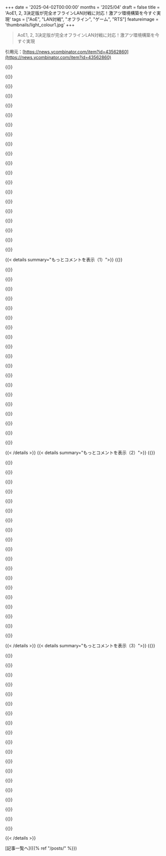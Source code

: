 +++
date = '2025-04-02T00:00:00'
months = '2025/04'
draft = false
title = 'AoE1, 2, 3決定版が完全オフラインLAN対戦に対応！激アツ環境構築を今すぐ実現'
tags = ["AoE", "LAN対戦", "オフライン", "ゲーム", "RTS"]
featureimage = 'thumbnails/light_colour1.jpg'
+++

> AoE1, 2, 3決定版が完全オフラインLAN対戦に対応！激アツ環境構築を今すぐ実現

引用元：[https://news.ycombinator.com/item?id=43562860](https://news.ycombinator.com/item?id=43562860)

{{<matomeQuote body="AoE好きのHacker News民なら、0 A.D.もハマるかもね。無料だし面白いけど、自分が戦略マスターだと思ってると打ちのめされるかもよ。https://play0ad.com/" userName="Rendello" createdAt="2025-04-03T00:41:55" color="">}}

{{<matomeQuote body="0adマジで好きだけど、ユニットが増えると途端に重くなるのが難点なんだよなー。" userName="bryancrisso" createdAt="2025-04-03T01:55:21" color="">}}

{{<matomeQuote body="0 A.D.のAlpha 27では、一部のユーザーでパフォーマンスが低下してるらしい。Vulkan対応とかで改善された人もいるみたいだけど。原因はSpidermonkeyの変更っぽい。詳しくはhttps://gitea.wildfiregames.com/0ad/0ad/issues/7714を見てね。ユニットが多いと重くなるのは、シングルスレッドだからマルチコアCPUを活かせてないせいかも。改善には労力がいるから、まだ誰も手をつけてないみたい。もし0 A.D.が好きなら、Open Sourceだし貢献歓迎だよ！" userName="Dunedan" createdAt="2025-04-03T08:16:24" color="#785bff">}}

{{<matomeQuote body="個人的にはそんな経験ないなー（10年くらいプレイしてる）。古いハードだとキツいのかもね。大規模チーム戦でユニット同士がぶつかり合うとラグるけど、それはネットワークの問題かも。" userName="Rendello" createdAt="2025-04-03T02:30:15" color="">}}

{{<matomeQuote body="ゲーム開発者じゃないから気になるんだけど、こういうゲームって決定論的なの？もしそうなら、大量のユニットを移動させて攻撃するってサーバーに送れば、結果はサーバーで計算できる？なんでネットワークの問題が起きるんだろ？" userName="yohannesk" createdAt="2025-04-03T04:20:05" color="#38d3d3">}}

{{<matomeQuote body="この記事はマジもんのクラシック。「28.8kbpsで1500人の射手を動かす：Age of Empiresのネットワークプログラミング」 https://www.gamedeveloper.com/programming/1500-archers-on-a-…<br>オリジナルはこちら：https://web.archive.org/web/20180719170411/https://www.gamas…<br>＞ゲーム内の各ユニットの状態を渡すのではなく、各マシンで全く同じシミュレーションを実行し、ユーザーが同時に発行した同一のコマンドセットを渡すことを想定していました。PCは基本的に最高の戦争映画の伝統の中でゲームウォッチを同期させ、プレイヤーがコマンドを発行できるようにし、まったく同じように同時に実行し、同一のゲームを実行していました。”" userName="matsemann" createdAt="2025-04-03T05:58:44" color="#785bff">}}

{{<matomeQuote body="それ、バグがあると「sync error」って出て、3時間プレイしたデータが消えるっていう最悪の事態になるんだよね。" userName="IshKebab" createdAt="2025-04-03T06:47:29" color="">}}

{{<matomeQuote body="Factorioで同じことが起きたときは、ゲームが一時停止して、サーバー役のプレイヤーがゲームを保存して他のプレイヤーに送信、みんながそれをロードして再開するんだ。最高に<br>ナイス<br>な体験ではないけど、「今日はもう遊べません、さようなら！」よりはマシ。" userName="immibis" createdAt="2025-04-03T09:07:18" color="">}}

{{<matomeQuote body="RA2/YRでも同じ。対戦相手がトレーナーとか不正IFSを使ったらゲームが終わる。ロビーがIRCd上で動いてたのは良かったな。Dreamforge IRCdのサーバーパスワードは「supersecret」だったし。" userName="doublerabbit" createdAt="2025-04-03T10:32:41" color="#ff5c5c">}}

{{<matomeQuote body="多くのRTSゲーム（全部じゃないけど）は、ロックスステップ同期っていうネットワーク方式を使ってる。これはゲームプレイが決定論的である必要があるけど、欠点もある。その一つが、誰か一人がラグると、<br>全員<br>ラグるってこと。AoE 1と2はこれを使ってて、3もそうだと思う。" userName="HideousKojima" createdAt="2025-04-03T04:31:34" color="#ff33a1">}}

{{<matomeQuote body="Beyond All Reasonだと、Spring/Recoilエンジンが最終的に「アクションウィンドウを閉じる」みたいになるらしいよ。誰か一人がめっちゃラグいと、そのラウンドのアクションが送信されなくて、他のプレイヤーは続行するんだって。俺も経験あって、終盤でPCがリアルタイムでシミュレーションできなくなって、ユニット操作できなくなったけど、他の人は普通にプレイしてた。チャットはできるから、チームメイトに自分の軍隊操作頼めるのは便利だね。" userName="NortySpock" createdAt="2025-04-03T15:08:18" color="#45d325">}}

{{<matomeQuote body="リプレイが無料でついてくるのは良いことだね。" userName="littlestymaar" createdAt="2025-04-03T05:53:32" color="">}}

{{<matomeQuote body="デメリットもあるよ。シミュレーションを実行しないとゲームの状態を復元できないことが多いし、巻き戻しもできないことが多い。リプレイで一瞬見逃したら、全部見直さなきゃいけないんだ。" userName="Panzer04" createdAt="2025-04-03T08:19:56" color="">}}

{{<matomeQuote body="それってどんなネットワーキングでも同じじゃない？" userName="gsich" createdAt="2025-04-03T12:46:53" color="">}}

{{<matomeQuote body="決定論的かもしれないけど、ゲームの種類について勘違いしてるかもね。<br>0ADとかAoEみたいなRTSゲームでは、単に一つの巨大なユニットを攻撃に送って結果を待つんじゃなくて、数十もの個々のユニットを敵ユニットの近くに送り込むんだ。そして、「戦闘」がリアルタイムで進行して、プレイヤーがユニットをマイクロマネジメントして結果に影響を与えることができる。サーバーはプレイヤーの思考プロセスをシミュレートできないから、サーバー上でシミュレートすることはできないんだ。" userName="arlort" createdAt="2025-04-03T06:23:47" color="#ff5c5c">}}

{{<matomeQuote body="AoE2の戦いはマイクロマネジメントが全てだよね。相手のトレビュシェットの攻撃に対して、最後の瞬間に大量のゴミユニットを分割してマイクロショットを打つことで、全てが変わるんだ。<br>ちょっと古いけど、ユニットごとのマイクロ戦術がたくさんあるよ: <br>＞https://youtu.be/hjUgisPD_C4?si=F-UvzDOTsWRZhZSq”" userName="vasco" createdAt="2025-04-03T06:42:48" color="#ff5c5c">}}

{{<matomeQuote body="俺も同じだよ。ゲームするときは最新のWindows 10 PC (Ryzen 5600x, RTX 3070Ti)を使ってる。Linuxの方がパフォーマンスが良いのかな。" userName="nophunphil" createdAt="2025-04-03T06:37:26" color="">}}

{{<matomeQuote body="え、これまだ開発されてるんだ？ Heavengamesのフォーラムのスレッドから生まれたのを覚えてるよ…" userName="RUnconcerned" createdAt="2025-04-03T08:36:21" color="">}}

{{<matomeQuote body="1月に大きなリリースがあったばかりだよ！" userName="Rendello" createdAt="2025-04-03T15:28:10" color="">}}

{{<matomeQuote body="8人マルチプレイはプレイできない。" userName="gsich" createdAt="2025-04-03T12:45:38" color="">}}

{{< details summary="もっとコメントを表示（1）">}}
{{<matomeQuote body="ラグがあるから、逆に作戦を練る時間が増えるって考えれば良くね？" userName="Rendello" createdAt="2025-04-03T15:30:23" color="">}}

{{<matomeQuote body="AoEみたいなゲームが未来でも遊べるようにするのは最高だね。サーバーが止められたせいで機能が失われるのは悲しい。" userName="recycledmatt" createdAt="2025-04-03T00:21:17" color="#38d3d3">}}

{{<matomeQuote body="AOE2のオンライン対戦にめちゃくちゃ時間を使った身としては、AOE2 DEが進化してるのは本当に嬉しい。文明の数が50以上になったり、グラフィックが向上したり、ゲームプレイも改善されてるし。オープンソースコミュニティのおかげで、こんな発展があるなんてマジですごい。" userName="princevegeta89" createdAt="2025-04-03T05:27:15" color="#ff5c5c">}}

{{<matomeQuote body="意味ないかもね。友達と「ランダム文明」でやると、いつもバイキングになるんだよね。海がないマップなのに。<br>それはさておき、このゲームが生き続けてるのは本当に素晴らしいことだ。" userName="moduspol" createdAt="2025-04-03T15:45:19" color="">}}

{{<matomeQuote body="バイキングは優秀な弓の文明だよ。テクノロジー全開放だし、無料の手押し車はトップレベルの経済ブースト。" userName="reactormonk" createdAt="2025-04-03T15:57:28" color="#ff5733">}}

{{<matomeQuote body="パラディンにボコボコにされて、対抗手段がほとんどなかった記憶が蘇る…。" userName="moduspol" createdAt="2025-04-03T16:20:11" color="">}}

{{<matomeQuote body="固有ユニットじゃないパラディンに対抗できるのは、重装ハルバード、重装らくだ、大量のArbalesterだけ。モンクは少数なら有効だけど、終盤で大量に生産されると、ハルバードとラクダを同数くらい用意しないと止められない。" userName="pertymcpert" createdAt="2025-04-03T17:59:10" color="#38d3d3">}}

{{<matomeQuote body="Arbalesterもパラディンにはボコボコにされるよ。壁の後ろとか、パラディンの攻撃範囲が狭くなる場所に誘導できない限り。" userName="princevegeta89" createdAt="2025-04-04T00:58:46" color="">}}

{{<matomeQuote body="広い場所でも、十分な数のArbalesterがいれば互角に戦えると思う。エチオピアのArbalesterは25%早く攻撃できるし。一体ずつパラディンを集中攻撃するように指示すれば、パラディンを一撃で倒せるし、攻撃面積は数に応じて増加する。ハルバード連打より手間はかかるけどね。" userName="pertymcpert" createdAt="2025-04-04T22:01:53" color="#ff5c5c">}}

{{<matomeQuote body="そうだね、相当なマイクロが必要だね。" userName="princevegeta89" createdAt="2025-04-05T14:45:18" color="">}}

{{<matomeQuote body="あの Viking Pikemen ってやつ、HPめっちゃ多いんだよね。" userName="princevegeta89" createdAt="2025-04-03T17:09:25" color="">}}

{{<matomeQuote body="次のリリース後、分割される文明の候補として有力だね。どうなるか楽しみだ。" userName="lippihom" createdAt="2025-04-03T18:07:27" color="">}}

{{<matomeQuote body="Vikings はマジで最強の文明だよ。Berserks は一番好きなユニットの一つ。今どうなってるか知らないけど、昔は Paladins と攻撃力で完全に匹敵してたんだぜ。" userName="princevegeta89" createdAt="2025-04-03T17:08:44" color="#45d325">}}

{{<matomeQuote body="もし AoE が Nintendo の所有だったら…想像してみて！<br>MS がこんなにオープンなコミュニティの成長を許すなんて、ちょっとした驚きだよね。MS ってゲームコミュニティの育成が下手だってことで有名じゃん。<br>2001年に MS が ES を買収した後、MS は厳しい IP 強制の役割を担って、例えば MFO の人々をターゲットにしたんだ。<br>DBD_Jinx が MS にアカウントを奪われた話は伝説だよね。DBD_Jinx は MS の商標をライセンスなしで使用した著作権侵害で ZONE アカウントを停止され、_IamJinx として再出発することになったんだ。<br>彼は何をしたかって？<br>MFO で、初期のゲームを有利に進めるためのアカデミー・トレーニングを宣伝したんだ。そこでは、マイクロマネジメント、ゲームプランニング、戦略、偵察に関するアドバイスを提供してた。<br>アメリカの 2000+ Zone Rating のやつらと一緒に、AoE を使ってちょっとした稼ぎを始めたんだよ。<br>MS の当時の過剰反応ったらなかったよね。<br>それが今や Red Bull Wololo だよ！2001年とは比べ物にならないくらいワクワクする！<br>僕は昔ながらの AoE 2 が好きなんだ。これからもこの調子で続いてほしいな。<br>_CN" userName="_the_inflator" createdAt="2025-04-03T09:29:34" color="#ff5733">}}

{{<matomeQuote body="これって Supreme Commander でもあったよね。<br>会社が閉鎖してサーバーが停止したんだけど、幸運なことに誰かがマッチメイキングサーバーを実装してくれたんだ。<br>今でもコミュニティは活発で成長を続けてて、ゲームの開発まで続けて、オリジナルを遥かに超えてるんだ。<br>それは Forged Alliance Forever って呼ばれてるよ。" userName="slightlygrilled" createdAt="2025-04-03T17:31:53" color="#ff5c5c">}}

{{<matomeQuote body="マジかよ。どんな変更を加えたの？クラシックゲームだと、その線引きって難しいんじゃないかな。" userName="apitman" createdAt="2025-04-03T18:05:55" color="">}}

{{<matomeQuote body="主にバランスとクオリティ・オブ・ライフだね。UI が特に大幅に改善されたよ。AI 対戦相手も良くなったし、いくつかの新しいユニットも追加されて、バランスが改善されたんだ。" userName="TsiCClawOfLight" createdAt="2025-04-04T05:43:51" color="#ff5c5c">}}

{{<matomeQuote body="これって法律で義務化されるべきだと思うわ。製品を使うのに必要なサービスを提供してる？素晴らしい。もしそのサービスの提供を停止して製品が動作しなくなったり一部しか動作しなくなったりする場合、実装とドキュメントを公開する義務を負うべきだよね。" userName="4gotunameagain" createdAt="2025-04-03T06:12:07" color="#785bff">}}

{{<matomeQuote body="AoE2 は 1997 年のゲームエンジンをベースに 1999 年にリリースされたんだけど、2025 年の春には新しい大型 DLC がリリースされる予定だよ (Definitive Edition 版)。Sandy Petersen は誇りに思うべきだね。" userName="red_admiral" createdAt="2025-04-03T09:16:26" color="#ff5733">}}

{{<matomeQuote body="俺たちが子供の頃、00 年代に LAN で AoE2 のセッションやってたんだけど、3 回に 1 回くらいの割合で 2～3 時間プレイした後、クラッシュしてたのを覚えてるわ。<br>ある意味、その方が良かったんだよね。誰も負けなくて済むし、みんな自分が勝ってると思ってたから。" userName="Seanambers" createdAt="2025-04-03T08:49:12" color="">}}


{{< /details >}}
{{< details summary="もっとコメントを表示（2）">}}
{{<matomeQuote body="みんなで「タートル戦法」やってたから、ゲームが終わらないことなんてザラだったよね。" userName="matsemann" createdAt="2025-04-03T10:16:33" color="">}}

{{<matomeQuote body="それって子供のMonopolyみたいじゃん。でも、それが楽しいんだよね！" userName="rightbyte" createdAt="2025-04-03T11:51:56" color="">}}

{{<matomeQuote body="わかるー。俺らもタートル戦法よくやってたわ！最初は攻撃禁止の協定結んで、鉄壁都市を築き上げて、資源が尽きるまで耐えて、最後に城10個と兵舎と厩舎からユニットを量産して総攻撃！" userName="matsemann" createdAt="2025-04-03T12:05:52" color="#45d325">}}

{{<matomeQuote body="共有してくれてありがとう、マジですごい。<br>Steamは便利だし、SteamOSの開発も評価してるけど、ロックインが心配なんだよね。こういうプロジェクトは、購入したものをより自分のものにするのに役立つからluskanerは俺にとってヒーローだ。" userName="o1o1o1" createdAt="2025-04-03T03:47:30" color="#ff5733">}}

{{<matomeQuote body="SteamはゲームにDRMを必須にしてないってことを指摘するのは重要だと思う。SteamのDRMですら必須じゃないんだよ。ゲームの開発者とかパブリッシャー次第なんだよね。Steamにあるゲームの多くはDRMフリーで、ファイルをバックアップしてSteamなしでプレイできる。" userName="Rohansi" createdAt="2025-04-03T04:20:21" color="#ff5733">}}

{{<matomeQuote body="これってAoEにも当てはまるの？昔はあんまりやらなかったんだけど、ちゃんとやってみたいんだよね。でも、メンテナンスの問題があるかもしれないのに、DRM付きの古いゲームを買う気にはなれないな。" userName="herewulf" createdAt="2025-04-03T07:52:14" color="#ff33a1">}}

{{<matomeQuote body="AoEは自分で確認してないな。DRMが心配なら、Steam DRMを使ってるゲームは、ゲームに付属してるSteam DLLをエミュレートするDLLに置き換えるだけで簡単にクラックできるよ。" userName="Rohansi" createdAt="2025-04-03T15:17:03" color="#45d325">}}

{{<matomeQuote body="買ってからクラック版をダウンロードすればいいじゃん。" userName="lionkor" createdAt="2025-04-03T10:38:47" color="">}}

{{<matomeQuote body="俺も基本的にはそうしてたよ。AoEをCDで何回か買って、Steamでもまた買った。最初はISOイメージで仮想ドライブ使って、後でクラック版を使った。<br>今はSteam版しか使ってないけどね。世界中の友達と簡単にマルチプレイできるし。あと、Steamで手に入るAoEのリメイク版にある追加機能もマジで気に入ってる。" userName="o1o1o1" createdAt="2025-04-03T15:16:39" color="#38d3d3">}}

{{<matomeQuote body="指摘してくれてありがとう。AoEは多分そうじゃないよね？<br>いつか昔のAoEのバージョンがオープンソース化されるといいなー。そうなったら最高だ。" userName="o1o1o1" createdAt="2025-04-03T15:17:49" color="#ff5c5c">}}

{{<matomeQuote body="たぶん、マルチプレイのゲームだから、チーター対策したいんじゃないかな。" userName="pertymcpert" createdAt="2025-04-03T18:00:02" color="">}}

{{<matomeQuote body="Steam の DRM はチーター対策には全然なってないよ。" userName="Rohansi" createdAt="2025-04-03T21:33:40" color="">}}

{{<matomeQuote body="AGPL ライセンスで利用規約ってどういうこと？　それってライセンスで禁止されてる「さらなる制限」じゃないの？" userName="abigail95" createdAt="2025-04-03T00:39:40" color="#ff5733">}}

{{<matomeQuote body="訴訟対策みたいなもんでしょ。" userName="anamexis" createdAt="2025-04-03T01:11:11" color="">}}

{{<matomeQuote body="意味がないなら、それはただの訴訟対策だよ。" userName="HeatrayEnjoyer" createdAt="2025-04-03T02:30:28" color="">}}

{{<matomeQuote body="CYA は “Cover Your Ass” の略だよ。<br>Wikipedia によると、＞“個人が批判とか法的責任とか、仕事関係とか官僚的な文脈での不都合な結果から自分を守るためにやる行為”らしいよ。<br>引用元：https://en.wikipedia.org/wiki/Cover_your_ass" userName="pacificmint" createdAt="2025-04-03T02:38:18" color="#38d3d3">}}

{{<matomeQuote body="これはすごい。<br>AoE3 の API に関する公開ドキュメントってあるのかな？それとも全部リバースエンジニアリングで作ったのかな。そういうドキュメントについて質問してる人は見たことあるけど、実際にあるのを見たことないな。" userName="LPisGood" createdAt="2025-04-03T00:50:47" color="#ff5733">}}

{{<matomeQuote body="このリポジトリのどこかにあるんだろうけど、俺には無理だ… AoE2 DE って、主に P2P でマルチプレイしてるの？ マッチメイキングだけリージョナルサーバー使ってて、ゲームロジックは全部クライアント側で動いてるってこと？ マップハックがあることとか、誰か1人がラグるとみんなラグくなるってことからそう思ってるんだけど、AoE のフォーラムだと意見が分かれるんだよね。" userName="cheeseomlit" createdAt="2025-04-03T03:20:10" color="#ff33a1">}}

{{<matomeQuote body="もし読んでなかったら、オリジナルのネットコードに関する素晴らしい論文があるよ：https://zoo.cs.yale.edu/classes/cs538/readings/papers/terran...<br>Definitive Edition で設計が大幅に変更されて P2P じゃなくなってるとは思えないけど、確かな情報は何もないんだ。" userName="lightingthedark" createdAt="2025-04-03T03:54:46" color="#ff5733">}}

{{<matomeQuote body="AFAIK、DE版はp2pじゃなくてサーバーベースらしいよ。クライアントとサーバーが全部ロックステップで世界をシミュレートして、状態の完全なコピーを持ってるんだって。だからmap hackができるんだね。Paxosみたいなのはいらないみたい。もしどこかのマシンがミスったらゲームがdesyncして止まるけど、セーブポイントから復元できることが多いらしいよ。" userName="red_admiral" createdAt="2025-04-03T09:20:26" color="#785bff">}}


{{< /details >}}
{{< details summary="もっとコメントを表示（3）">}}
{{<matomeQuote body="プロのトーナメントだと、サーバーは2人のプレイヤーの間に位置するように選ばれるんだって。例えば、ブラジル対中国の試合はEUサーバーでプレイされるかもしれないね。ってことは、サーバーはクライアント間の中心的な情報源として使われていて、すべてのゲームデータがサーバーを通過し、計算はすべてクライアント側で行われているんじゃないかな。" userName="Raudius" createdAt="2025-04-03T07:35:02" color="#785bff">}}

{{<matomeQuote body="それは昔の話だよ。DE版はネットワークが弱いプレイヤーだけラグるみたい（一人のプレイヤーのCPUパフォーマンスの低下は、すべてのプレイヤーに影響するけど）。" userName="arbitrandomuser" createdAt="2025-04-03T07:17:27" color="">}}

{{<matomeQuote body="AoE2がチェスみたいに長く続いてほしいな。本当に“完璧”なゲームの一つだよ。" userName="brink" createdAt="2025-04-03T02:14:40" color="#785bff">}}

{{<matomeQuote body="チェスは2年ぶりにプレイしてもルールが変わってないけど、AoE2はそうじゃないんだよね。そこが問題。" userName="guappa" createdAt="2025-04-03T05:53:50" color="">}}

{{<matomeQuote body="本当にそうだよね。しかも、どんどん改善されてるし。Definitive EditionはAoE3とか4よりも投資されてるんじゃないかな。" userName="hackernewds" createdAt="2025-04-03T02:35:57" color="#45d325">}}

{{<matomeQuote body="最近、ほぼ同じことを考えてたんだ。最高のゲームはずっと残ってほしいよね。楽しいゲームなら、バランスの問題とか、バグじゃない機能とかもそのままにしておけると思う。でも、netcodeのバグみたいな、純粋にマイナスなものは難しいよね。Idがソースを公開してくれて本当に感謝してる。AoE2でも同じことが起こるのを願ってるよ。" userName="apitman" createdAt="2025-04-03T17:07:40" color="#785bff">}}

{{<matomeQuote body="確かに素晴らしいゲームだよね。ランダム性とか、ターン制じゃないこととか、マルチプレイがあることも、チェスと比べて面白い点だよね。でもチェスはルールが1000倍シンプルで、変わらないし、APMが高くなくても競技的にプレイできるし。" userName="dominicrose" createdAt="2025-04-03T08:14:11" color="#785bff">}}

{{<matomeQuote body="AoE2が今年PS5で発売されるらしいよ。" userName="sqrt_1" createdAt="2025-04-03T08:11:44" color="">}}

{{<matomeQuote body="これのwebサーバーの部分がいまいちわからないんだけど。AoEマルチプレイのマッチメイキングとか、ゲームブロードキャストのことかな？" userName="hoten" createdAt="2025-04-03T00:49:00" color="">}}

{{<matomeQuote body="これ気になるよねー。routesファイル読んだの楽しかったよ！<br>https://github.com/luskaner/ageLANServer/blob/main/server/in…" userName="pininja" createdAt="2025-04-03T01:06:25" color="">}}

{{<matomeQuote body="LANでゲーム自体は動くけど、LANプレイにネットが必要なのって2つ理由があるよね。<br>1．ゲームがマルチプレイサービスに繋がること。<br>2．LAN設定の調整サーバー。<br>これは2をカバーしてるんだね。1はSteamを騙して接続してると思わせる必要があるから、もっと大変そう。" userName="apitman" createdAt="2025-04-03T17:03:36" color="#785bff">}}

{{<matomeQuote body="初代Age of Empiresにも同じようなのないのかな？Battle.NetにはDiablo 2からWarcraft 3までをカバーするPVPGNがあるけど、AoEの類似品は見つからないんだよね。" userName="CursedSilicon" createdAt="2025-04-03T03:43:21" color="">}}

{{<matomeQuote body="昔、仮想LANソフト使ってLAN対戦したことあるよ。みんなで同じソフト入れて、ゲーム内で繋がった。「Hamachi」だったかな？" userName="matsemann" createdAt="2025-04-03T10:19:48" color="">}}

{{<matomeQuote body="Vooblyってサイト見てみるといいかも。オリジナルのゲームやってる人が結構いるみたい。パッチ当てられたバージョンが多いみたいだけど。" userName="apitman" createdAt="2025-04-03T17:04:44" color="">}}

{{<matomeQuote body="初代はオフラインLANプレイできたと思うよ。友達にモデムで電話かけて繋いで対戦したの覚えてる。ネット接続なしで。" userName="lightingthedark" createdAt="2025-04-03T03:49:42" color="#785bff">}}

{{<matomeQuote body="昔はLANプレイの他に「インターネット」って選択肢があった気がする。ポートフォワーディング設定して、友達に電話でIPアドレス教えて入力してもらってたなー。" userName="red_admiral" createdAt="2025-04-03T09:12:49" color="">}}

{{<matomeQuote body="去年の12月にLANパーティーで試したけど、うまくいかなかったんだよね。次のLANパーティーでまた試してみるよ。開発頑張って！" userName="typh00n" createdAt="2025-04-03T09:54:16" color="">}}

{{<matomeQuote body="公式のLANサポートじゃなくて、これを使う理由って何？俺は飛行機の中で完全にネットなしで動かしたいんだよね。LANにネット接続が必要なのってマジ悲しい。" userName="apitman" createdAt="2025-04-03T17:00:17" color="#ff33a1">}}

{{<matomeQuote body="参加者全員がゲームの正規版を持ってるわけじゃないんだよね。俺は買う価値あると思ってるけど、一回きりのLANパーティーのために人に無理やり買わせたくないし。" userName="typh00n" createdAt="2025-04-03T20:45:58" color="">}}

{{<matomeQuote body="最近インターネットでLANゲームやるなら何がいいかな？<br>Hamachiはまだあるみたいだけど、できればオープンソースがいいな。<br>Tailscaleは残念ながらマルチキャストに対応してないんだよね。多分ほとんどのゲームがLAN探索にマルチキャスト使ってると思うから。<br>ZeroTierとかどうかな？" userName="apitman" createdAt="2025-04-03T20:23:28" color="">}}


{{< /details >}}


[記事一覧へ]({{% ref "/posts/" %}})
